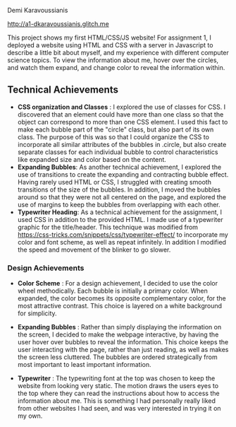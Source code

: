 Demi Karavoussianis

http://a1-dkaravoussianis.glitch.me

This project shows my first HTML/CSS/JS website! For assignment 1, 
I deployed a website using HTML and CSS with a server in Javascript to describe a little bit about myself, 
and my experience with different computer science topics. To view the information about me, hover over the circles, 
and watch them expand, and change color to reveal the information within.
## Technical Achievements
- **CSS organization and Classes** : I explored the use of classes for CSS. I discovered that an element could have more than one class so that the object can correspond to more than one CSS element. I used this fact to make each bubble part of the "circle" class, but also part of its own class. The purpose of this was so that I could organize the CSS to incorporate all similar attributes of the bubbles in .circle, but also create separate classes for each individual bubble to control characteristics like expanded size and color based on the content.
- **Expanding Bubbles**: As another technical achievement, I explored the use of transitions to create the expanding and contracting bubble effect. Having rarely used HTML or CSS, I struggled with creating smooth transitions of the size of the bubbles.  In addition, I moved the bubbles around so that they were not all centered on the page, and explored the use of margins to keep the bubbles from overlapping with each other.
- **Typewriter Heading**: As a technical achievement for the assignment, I used CSS in addition to the provided HTML. I made use of a typewriter graphic for the title/header. This technique was modified from https://css-tricks.com/snippets/css/typewriter-effect/ to incorporate my color and font scheme, as well as repeat infinitely. In addition I modified the speed and movement of the blinker to go slower.


### Design Achievements
- **Color Scheme** : For a design achievement, I decided to use the color wheel methodically. Each bubble is initially a primary color. When expanded, the color becomes its opposite complementary color, for the most attractive contrast.  This choice is layered on a white background for simplicity.

- **Expanding Bubbles** : Rather than simply displaying the information on the screen, I decided to make the webpage interactive, by having the user hover over bubbles to reveal the information. This choice keeps the user interacting with the page, rather than just reading, as well as makes the screen less cluttered.  The bubbles are ordered strategically from most important to least important information.

- **Typewriter** : The typewriting font at the top was chosen to keep the website from looking very static. The motion draws the users eyes to the top where they can read the instructions about how to access the information about me.  This is something I had personally really liked from other websites I had seen, and was very interested in trying it on my own.



